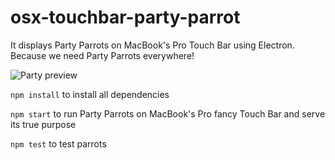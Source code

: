 # osx-touchbar-party-parrot

It displays Party Parrots on MacBook's Pro Touch Bar using Electron. Because we need Party Parrots everywhere!

![Party preview](https://raw.githubusercontent.com/mjaniszew/osx-touchbar-party-parrot/master/party-touchbar-preview.gif)


`npm install` to install all dependencies

`npm start` to run Party Parrots on MacBook's Pro fancy Touch Bar and serve its true purpose

`npm test` to test parrots


